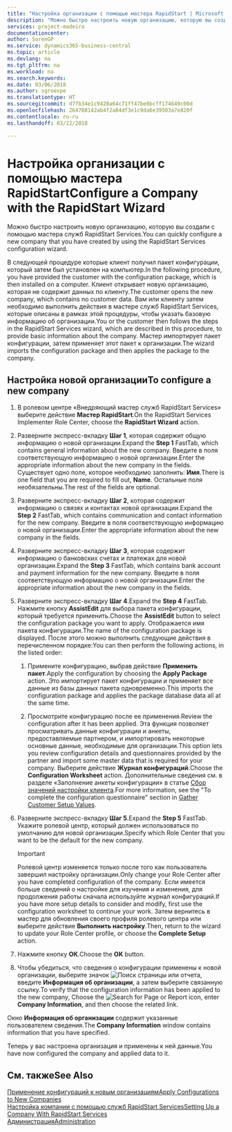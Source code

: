 ```yaml
---
title: "Настройка организации с помощью мастера RapidStart | Microsoft Docs"
description: "Можно быстро настроить новую организацию, которую вы создали с помощью мастера служб RapidStart Services."
services: project-madeira
documentationcenter: 
author: SorenGP
ms.service: dynamics365-business-central
ms.topic: article
ms.devlang: na
ms.tgt_pltfrm: na
ms.workload: na
ms.search.keywords: 
ms.date: 03/06/2018
ms.author: sgroespe
ms.translationtype: HT
ms.sourcegitcommit: d7fb34e1c9428a64c71ff47be8bcff174649c00d
ms.openlocfilehash: 264788142ab4f2a84df3e1c9da6e39503a7e820f
ms.contentlocale: ru-ru
ms.lasthandoff: 03/22/2018

---
```

# <a name="configure-a-company-with-the-rapidstart-wizard"></a><span data-ttu-id="c6c54-103">Настройка организации с помощью мастера RapidStart</span><span class="sxs-lookup"><span data-stu-id="c6c54-103">Configure a Company with the RapidStart Wizard</span></span>
<span data-ttu-id="c6c54-104">Можно быстро настроить новую организацию, которую вы создали с помощью мастера служб RapidStart Services.</span><span class="sxs-lookup"><span data-stu-id="c6c54-104">You can quickly configure a new company that you have created by using the RapidStart Services configuration wizard.</span></span>

<span data-ttu-id="c6c54-105">В следующей процедуре которые клиент получил пакет конфигурации, который затем был установлен на компьютер.</span><span class="sxs-lookup"><span data-stu-id="c6c54-105">In the following procedure, you have provided the customer with the configuration package, which is then installed on a computer.</span></span> <span data-ttu-id="c6c54-106">Клиент открывает новую организацию, которая не содержит данных по клиенту.</span><span class="sxs-lookup"><span data-stu-id="c6c54-106">The customer opens the new company, which contains no customer data.</span></span> <span data-ttu-id="c6c54-107">Вам или клиенту затем необходимо выполнить действия в мастере служб RapidStart Services, которые описаны в рамках этой процедуры, чтобы указать базовую информацию об организации.</span><span class="sxs-lookup"><span data-stu-id="c6c54-107">You or the customer then follows the steps in the RapidStart Services wizard, which are described in this procedure, to provide basic information about the company.</span></span> <span data-ttu-id="c6c54-108">Мастер импортирует пакет конфигурации, затем применяет этот пакет к организации.</span><span class="sxs-lookup"><span data-stu-id="c6c54-108">The wizard imports the configuration package and then applies the package to the company.</span></span>  

## <a name="to-configure-a-new-company"></a><span data-ttu-id="c6c54-109">Настройка новой организации</span><span class="sxs-lookup"><span data-stu-id="c6c54-109">To configure a new company</span></span>  
1. <span data-ttu-id="c6c54-110">В ролевом центре «Внедряющий мастер служб RapidStart Services» выберите действие **Мастер RapidStart**.</span><span class="sxs-lookup"><span data-stu-id="c6c54-110">On the RapidStart Services Implementer Role Center, choose the **RapidStart Wizard** action.</span></span>  
2. <span data-ttu-id="c6c54-111">Разверните экспресс-вкладку **Шаг 1**, которая содержит общую информацию о новой организации.</span><span class="sxs-lookup"><span data-stu-id="c6c54-111">Expand the **Step 1** FastTab, which contains general information about the new company.</span></span> <span data-ttu-id="c6c54-112">Введите в поля соответствующую информацию о новой организации.</span><span class="sxs-lookup"><span data-stu-id="c6c54-112">Enter the appropriate information about the new company in the fields.</span></span> <span data-ttu-id="c6c54-113">Существует одно поле, которое необходимо заполнить: **Имя**.</span><span class="sxs-lookup"><span data-stu-id="c6c54-113">There is one field that you are required to fill out, **Name**.</span></span> <span data-ttu-id="c6c54-114">Остальные поля необязательны.</span><span class="sxs-lookup"><span data-stu-id="c6c54-114">The rest of the fields are optional.</span></span>  
3. <span data-ttu-id="c6c54-115">Разверните экспресс-вкладку **Шаг 2**, которая содержит информацию о связях и контактах новой организации.</span><span class="sxs-lookup"><span data-stu-id="c6c54-115">Expand the **Step 2** FastTab, which contains communication and contact information for the new company.</span></span> <span data-ttu-id="c6c54-116">Введите в поля соответствующую информацию о новой организации.</span><span class="sxs-lookup"><span data-stu-id="c6c54-116">Enter the appropriate information about the new company in the fields.</span></span>
4. <span data-ttu-id="c6c54-117">Разверните экспресс-вкладку **Шаг 3**, которая содержит информацию о банковских счетах и платежах для новой организации.</span><span class="sxs-lookup"><span data-stu-id="c6c54-117">Expand the **Step 3** FastTab, which contains bank account and payment information for the new company.</span></span> <span data-ttu-id="c6c54-118">Введите в поля соответствующую информацию о новой организации.</span><span class="sxs-lookup"><span data-stu-id="c6c54-118">Enter the appropriate information about the new company in the fields.</span></span>  
5. <span data-ttu-id="c6c54-119">Разверните экспресс-вкладку **Шаг 4**.</span><span class="sxs-lookup"><span data-stu-id="c6c54-119">Expand the **Step 4** FastTab.</span></span> <span data-ttu-id="c6c54-120">Нажмите кнопку **AssistEdit** для выбора пакета конфигурации, который требуется применить.</span><span class="sxs-lookup"><span data-stu-id="c6c54-120">Choose the **AssistEdit** button to select the configuration package you want to apply.</span></span> <span data-ttu-id="c6c54-121">Отображается имя пакета конфигурации.</span><span class="sxs-lookup"><span data-stu-id="c6c54-121">The name of the configuration package is displayed.</span></span> <span data-ttu-id="c6c54-122">После этого можно выполнить следующие действия в перечисленном порядке:</span><span class="sxs-lookup"><span data-stu-id="c6c54-122">You can then perform the following actions, in the listed order:</span></span>  

    1. <span data-ttu-id="c6c54-123">Примените конфигурацию, выбрав действие **Применить пакет**.</span><span class="sxs-lookup"><span data-stu-id="c6c54-123">Apply the configuration by choosing the **Apply Package** action.</span></span> <span data-ttu-id="c6c54-124">Это импортирует пакет конфигурации и применяет все данные из базы данных пакета одновременно.</span><span class="sxs-lookup"><span data-stu-id="c6c54-124">This imports the configuration package and applies the package database data all at the same time.</span></span>  

    2. <span data-ttu-id="c6c54-125">Просмотрите конфигурацию после ее применения.</span><span class="sxs-lookup"><span data-stu-id="c6c54-125">Review the configuration after it has been applied.</span></span> <span data-ttu-id="c6c54-126">Эта функция позволяет просматривать данные конфигурации и анкеты, предоставляемые партнером, и импортировать некоторые основные данные, необходимые для организации.</span><span class="sxs-lookup"><span data-stu-id="c6c54-126">This option lets you review configuration details and questionnaires provided by the partner and import some master data that is required for your company.</span></span> <span data-ttu-id="c6c54-127">Выберите действие **Журнал конфигураций**.</span><span class="sxs-lookup"><span data-stu-id="c6c54-127">Choose the **Configuration Worksheet** action.</span></span> <span data-ttu-id="c6c54-128">Дополнительные сведения см. в разделе «Заполнение анкеты конфигурации» в статье [Сбор значений настройки клиента](admin-gather-customer-setup-values.md).</span><span class="sxs-lookup"><span data-stu-id="c6c54-128">For more information, see the "To complete the configuration questionnaire" section in [Gather Customer Setup Values](admin-gather-customer-setup-values.md).</span></span>  

6. <span data-ttu-id="c6c54-129">Разверните экспресс-вкладку **Шаг 5**.</span><span class="sxs-lookup"><span data-stu-id="c6c54-129">Expand the **Step 5** FastTab.</span></span> <span data-ttu-id="c6c54-130">Укажите ролевой центр, который должен использоваться по умолчанию для новой организации.</span><span class="sxs-lookup"><span data-stu-id="c6c54-130">Specify which Role Center that you want to be the default for the new company.</span></span>  

    > [!IMPORTANT]  
    >  <span data-ttu-id="c6c54-131">Ролевой центр изменяется только после того как пользователь завершил настройку организации.</span><span class="sxs-lookup"><span data-stu-id="c6c54-131">Only change your Role Center after you have completed configuration of the company.</span></span> <span data-ttu-id="c6c54-132">Если имеется больше сведений о настройке для изучения и изменения, для продолжения работы сначала используйте журнал конфигураций.</span><span class="sxs-lookup"><span data-stu-id="c6c54-132">If you have more setup details to consider and modify, first use the configuration worksheet to continue your work.</span></span> <span data-ttu-id="c6c54-133">Затем вернитесь в мастер для обновления своего профиля ролевого центра или выберите действие **Выполнить настройку**.</span><span class="sxs-lookup"><span data-stu-id="c6c54-133">Then, return to the wizard to update your Role Center profile, or choose the **Complete Setup** action.</span></span>

7. <span data-ttu-id="c6c54-134">Нажмите кнопку **ОК**.</span><span class="sxs-lookup"><span data-stu-id="c6c54-134">Choose the **OK** button.</span></span>  
8. <span data-ttu-id="c6c54-135">Чтобы убедиться, что сведения о конфигурации применены к новой организации, выберите значок ![Поиск страницы или отчета](media/ui-search/search_small.png "Значок поиска страницы или отчета"), введите **Информация об организации**, а затем выберите связанную ссылку.</span><span class="sxs-lookup"><span data-stu-id="c6c54-135">To verify that the configuration information has been applied to the new company, Choose the ![Search for Page or Report](media/ui-search/search_small.png "Search for Page or Report icon") icon, enter **Company Information**, and then choose the related link.</span></span>

<span data-ttu-id="c6c54-136">Окно **Информация об организации** содержит указанные пользователем сведения.</span><span class="sxs-lookup"><span data-stu-id="c6c54-136">The **Company Information** window contains information that you have specified.</span></span>   

<span data-ttu-id="c6c54-137">Теперь у вас настроена организация и применены к ней данные.</span><span class="sxs-lookup"><span data-stu-id="c6c54-137">You have now configured the company and applied data to it.</span></span>  

## <a name="see-also"></a><span data-ttu-id="c6c54-138">См. также</span><span class="sxs-lookup"><span data-stu-id="c6c54-138">See Also</span></span>  
[<span data-ttu-id="c6c54-139">Применение конфигураций к новым организациям</span><span class="sxs-lookup"><span data-stu-id="c6c54-139">Apply Configurations to New Companies</span></span>](admin-apply-configuration-to-new-companies.md)  
[<span data-ttu-id="c6c54-140">Настройка компании с помощью служб RapidStart Services</span><span class="sxs-lookup"><span data-stu-id="c6c54-140">Setting Up a Company With RapidStart Services</span></span>](admin-set-up-a-company-with-rapidstart.md)  
[<span data-ttu-id="c6c54-141">Администрация</span><span class="sxs-lookup"><span data-stu-id="c6c54-141">Administration</span></span>](admin-setup-and-administration.md)

